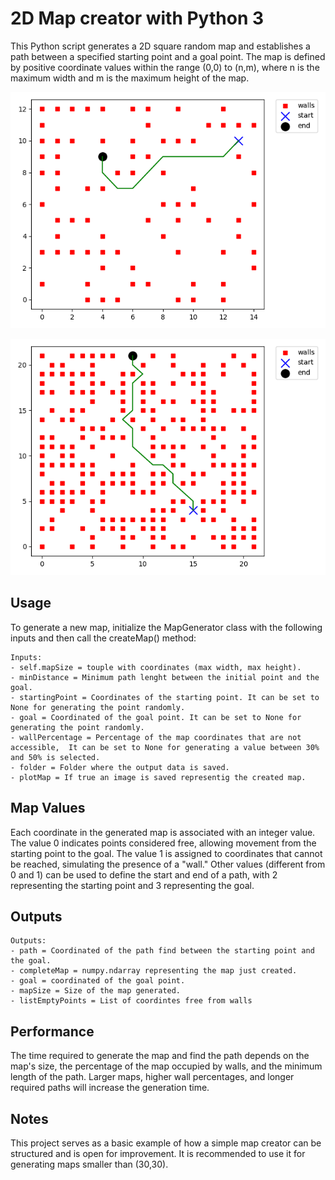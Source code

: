 # 2D Map creator with Python 3
This Python script generates a 2D square random map and establishes a path between a specified starting point and a goal point. The map is defined by positive coordinate values within the range (0,0) to (n,m), where n is the maximum width and m is the maximum height of the map.

![alt text](https://github.com/lm17918/2D-Map-creator-with-Python-3/blob/master/images/example1.png)

![alt text](https://github.com/lm17918/2D-Map-creator-with-Python-3/blob/master/images/example2.png)

## Usage
To generate a new map, initialize the MapGenerator class with the following inputs and then call the createMap() method:

```
Inputs:
- self.mapSize = touple with coordinates (max width, max height). 
- minDistance = Minimum path lenght between the initial point and the goal.
- startingPoint = Coordinates of the starting point. It can be set to None for generating the point randomly.
- goal = Coordinated of the goal point. It can be set to None for generating the point randomly.
- wallPercentage = Percentage of the map coordinates that are not accessible,  It can be set to None for generating a value between 30% and 50% is selected.
- folder = Folder where the output data is saved.
- plotMap = If true an image is saved representig the created map.
```
## Map Values
Each coordinate in the generated map is associated with an integer value. The value 0 indicates points considered free, allowing movement from the starting point to the goal. The value 1 is assigned to coordinates that cannot be reached, simulating the presence of a "wall." Other values (different from 0 and 1) can be used to define the start and end of a path, with 2 representing the starting point and 3 representing the goal.

## Outputs
```
Outputs:
- path = Coordinated of the path find between the starting point and the goal.
- completeMap = numpy.ndarray representing the map just created.
- goal = coordinated of the goal point.
- mapSize = Size of the map generated.
- listEmptyPoints = List of coordintes free from walls
```

## Performance
The time required to generate the map and find the path depends on the map's size, the percentage of the map occupied by walls, and the minimum length of the path. Larger maps, higher wall percentages, and longer required paths will increase the generation time.

## Notes
This project serves as a basic example of how a simple map creator can be structured and is open for improvement. It is recommended to use it for generating maps smaller than (30,30).






